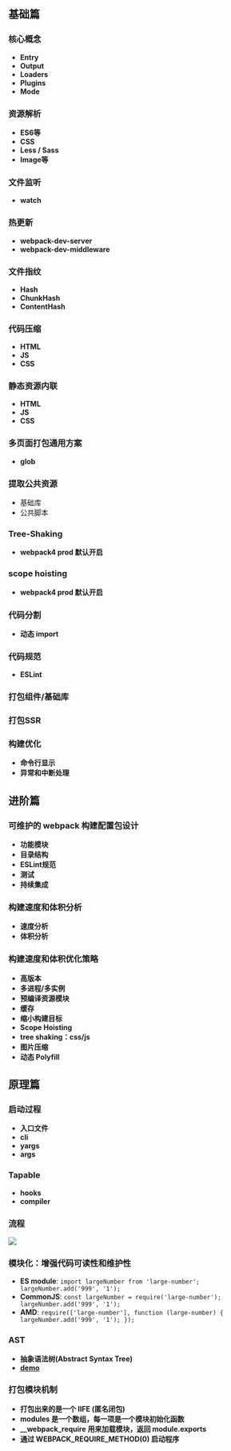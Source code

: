## 基础篇

### 核心概念
- **Entry** 
- **Output**
- **Loaders**
- **Plugins**
- **Mode**

### 资源解析
- **ES6等**
- **CSS**
- **Less / Sass**
- **Image等** 

### 文件监听
- **watch** 

### 热更新
- **webpack-dev-server** 
- **webpack-dev-middleware**

### 文件指纹
- **Hash**
- **ChunkHash**
- **ContentHash** 

### 代码压缩
- **HTML**
- **JS**
- **CSS**

### 静态资源内联
- **HTML**
- **JS**
- **CSS**

### 多页面打包通用方案
- **glob**

### 提取公共资源
- 基础库
- 公共脚本

### Tree-Shaking
- **webpack4 prod 默认开启**

### scope hoisting
- **webpack4 prod 默认开启**

### 代码分割
- **动态 import**

### 代码规范
- **ESLint**

### 打包组件/基础库

### 打包SSR

### 构建优化
- **命令行显示**
- **异常和中断处理**


## 进阶篇

### 可维护的 webpack 构建配置包设计
- **功能模块**
- **目录结构**
- **ESLint规范**
- **测试**
- **持续集成**

### 构建速度和体积分析
- **速度分析**
- **体积分析**

### 构建速度和体积优化策略
- **高版本**
- **多进程/多实例**
- **预编译资源模块**
- **缓存**
- **缩小构建目标**
- **Scope Hoisting**
- **tree shaking：css/js**
- **图片压缩**
- **动态 Polyfill**


## 原理篇

### 启动过程
- **入口文件**
- **cli**
- **yargs**
- **args**

### Tapable
- **hooks**
- **compiler**

### 流程
[![](https://s2.ax1x.com/2019/10/30/K4Kie1.md.png)](https://imgchr.com/i/K4Kie1)

### 模块化：增强代码可读性和维护性
- **ES module**: `import largeNumber from 'large-number'; largeNumber.add('999', '1');`
- **CommonJS**: `const largeNumber = require('large-number'); largeNumber.add('999', '1');`
- **AMD**: `require(['large-number'], function (large-number) { largeNumber.add('999', '1'); });`

### AST
- **抽象语法树(Abstract Syntax Tree)**
- **[demo](https://esprima.org/demo/parse.html)**

### 打包模块机制
- **打包出来的是一个 IIFE (匿名闭包)**
- **modules 是一个数组，每一项是一个模块初始化函数**
- **__webpack_require 用来加载模块，返回 module.exports**
- **通过 WEBPACK_REQUIRE_METHOD(0) 启动程序**